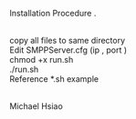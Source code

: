 Installation Procedure .

</br>
copy all files to same directory
</br>
Edit SMPPServer.cfg (ip , port )
</br>
chmod +x run.sh
</br>./run.sh
</br>Reference *.sh example
  

</br> Michael Hsiao
